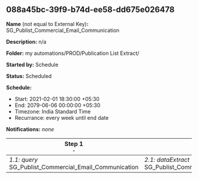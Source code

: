 ## 088a45bc-39f9-b74d-ee58-dd675e026478

**Name** (not equal to External Key)**:** SG_Publist_Commercial_Email_Communication

**Description:** n/a

**Folder:** my automations/PROD/Publication List Extract/

**Started by:** Schedule

**Status:** Scheduled

**Schedule:**

* Start: 2021-02-01 18:30:00 +05:30
* End: 2079-06-06 00:00:00 +05:30
* Timezone: India Standard Time
* Recurrance: every week until end date

**Notifications:** _none_


| Step 1<br>_<small>-</small>_ | Step 2<br>_<small>-</small>_ | Step 3<br>_<small>-</small>_ |
| --- | --- | --- |
| _1.1: query_<br>SG_Publist_Commercial_Email_Communication | _2.1: dataExtract_<br>SG_Publist_Commercial_Email_Communication_Extract | _3.1: fileTransfer_<br>SG_Publist_Commercial_Email_Communication_Transfer |
